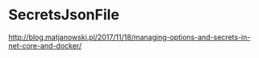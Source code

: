 # SecretsJsonFile

http://blog.matjanowski.pl/2017/11/18/managing-options-and-secrets-in-net-core-and-docker/
